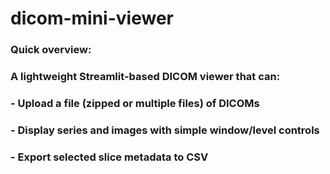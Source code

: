 # dicom-mini-viewer

### Quick overview:
### A lightweight Streamlit-based DICOM viewer that can:
### - Upload a file (zipped or multiple files) of DICOMs
### - Display series and images with simple window/level controls
### - Export selected slice metadata to CSV
